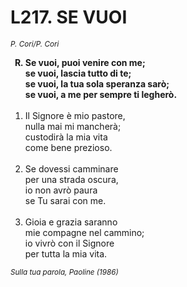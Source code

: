 # L217. SE VUOI

<sub><i>P. Cori/P. Cori</i></sub>
<ol>
	<b><li type="A" value="18">Se vuoi, puoi venire con me;<br>
		se vuoi, lascia tutto di te;<br>
		se vuoi, la tua sola speranza sarò;<br>
        se vuoi, a me per sempre ti legherò.</li></b><br>
	<li value="1">Il Signore è mio pastore,<br>
		nulla mai mi mancherà;<br>
		custodirà la mia vita<br>
		come bene prezioso.</li><br>
	<li>Se dovessi camminare<br>
		per una strada oscura,<br>
		io non avrò paura<br>
		se Tu sarai con me.</li><br>
	<li>Gioia e grazia saranno<br>
		mie compagne nel cammino;<br>
		io vivrò con il Signore<br>
		per tutta la mia vita.</li>
</ol>
<sub><i>Sulla tua parola, Paoline (1986)</i></sub>



